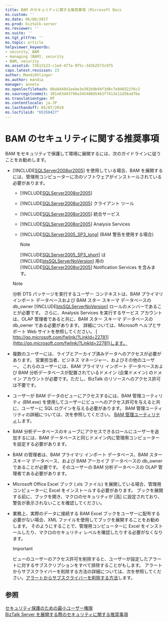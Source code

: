 ```yaml
---
title: BAM のセキュリティに関する推奨事項 |Microsoft Docs
ms.custom: ''
ms.date: 06/08/2017
ms.prod: biztalk-server
ms.reviewer: ''
ms.suite: ''
ms.tgt_pltfrm: ''
ms.topic: article
helpviewer_keywords:
- security, BAM
- managing [BAM], security
- BAM, security
ms.assetid: 73613123-c1ed-477a-9f5c-342b2573c975
caps.latest.revision: 23
author: MandiOhlinger
ms.author: mandia
manager: anneta
ms.openlocfilehash: 60a844841eebe3e302b9b94f3d0c7e946522f6c2
ms.sourcegitcommit: 381e83d43796a345488d54b3f7413e11d56ad7be
ms.translationtype: MT
ms.contentlocale: ja-JP
ms.lasthandoff: 05/07/2019
ms.locfileid: "65358427"
---
```

# <a name="bam-security-recommendations"></a>BAM のセキュリティに関する推奨事項
BAM をセキュリティで保護して環境に展開するには、次のガイドラインに従うことをお勧めします。  
  
- [!INCLUDE[SQLServer2008or2005](../includes/sqlserver2008or2005-md.md)] を使用している場合、BAM を展開するには、管理用コンピューターに次のソフトウェアがインストールされている必要があります。  
  
  - [!INCLUDE[SQLServer2008or2005](../includes/sqlserver2008or2005-md.md)]  
  
  - [!INCLUDE[SQLServer2008or2005](../includes/sqlserver2008or2005-md.md)] クライアント ツール  
  
  - [!INCLUDE[SQLServer2008or2005](../includes/sqlserver2008or2005-md.md)] 統合サービス  
  
  - [!INCLUDE[SQLServer2008or2005](../includes/sqlserver2008or2005-md.md)] Analysis Services  
  
  - [!INCLUDE[SQLServer2005_SP3_long](../includes/sqlserver2005-sp3-long-md.md)] (BAM 警告を使用する場合)  
  
    > [!NOTE]
    >  [!INCLUDE[SQLServer2005_SP3_short](../includes/sqlserver2005-sp3-short-md.md)] は [!INCLUDE[btsSQLServerNoVersion](../includes/btssqlservernoversion-md.md)] 用の [!INCLUDE[SQLServer2008or2005](../includes/sqlserver2008or2005-md.md)] Notification Services を含みます。  
  
  > [!NOTE]
  >  分析 DTS パッケージを実行するユーザー コンテキストは、BAM プライマリ インポート データベースおよび BAM スター スキーマ データベースの db_owner [!INCLUDE[btsSQLServerNoVersion](../includes/btssqlservernoversion-md.md)] ロールのメンバーであることが必要です。 さらに、Analysis Services を実行するサービス アカウントは、OLAP 管理者であると共に、BAM スター スキーマ データベースの db_owner である必要があります。 詳細については、Microsoft ヘルプとサポート Web サイトを参照してください。 [ http://go.microsoft.com/fwlink/?LinkId=22781](http://go.microsoft.com/fwlink/?LinkId=22781)します。  
  
- 複数のユーザーには、ライブとアーカイブ済みデータへのアクセスが必要があります。 営業担当者、ビジネス マネージャー、およびその他のユーザー。 これらのユーザーには、BAM プライマリ インポート データベースおよび BAM 分析データベースが配置されているドメイン (企業ドメイン) のドメイン アカウントが必要です。ただし、BizTalk のリソースへのアクセス許可は不要です。  
  
- ユーザーが BAM データのビューにアクセスするには、BAM 管理ユーティリティ (BM.exe) を使用してユーザーにビューへのアクセス許可を与えると共に、ユーザーに SQL ログインを与える必要があります。 BAM 管理ユーティリティの詳細については、次を参照してください。 [BAM 管理ユーティリティ](../core/bam-management-utility.md)します。  
  
- BAM 分析データベースのキューブにアクセスできるロールにユーザーを追加するには、BAM データベースと同じドメイン内に管理用コンピューターを設定する必要があります。  
  
- BAM の管理者は、BAM プライマリ インポート データベース、BAM スター スキーマ データベース、および BAM アーカイブ データベースの db_owner であることが必要です。 そのユーザーの BAM 分析データベースの OLAP 管理者である必要があります。  
  
- Microsoft Office Excel ブック (.xls ファイル) を展開している場合、管理用コンピューターに Excel をインストールする必要があります。 ブックを展開する前に、ブックを開き、マクロのセキュリティが [高] に設定されており、警告が表示されないことを確認してください。  
  
- 業務上、実際のデータに接続する BAM Excel ブックをユーザーに配布する必要がない場合、XML ファイルを使用してブックを展開することをお勧めします。 そのようにすることで、管理用コンピューターに Excel をインストールしたり、マクロのセキュリティ レベルを確認したりする必要がなくなります。  
  
  > [!IMPORTANT]
  >  ビューのユーザーのアクセス許可を削除すると、ユーザーが設定したアラートに対するサブスクリプションをすべて排除することがもします。 アラートからサブスクライバーを削除する方法の詳細については、次を参照してください。[アラートからサブスクライバーを削除する方法](../core/how-to-remove-subscribers-from-an-alert.md)します。  
  
## <a name="see-also"></a>参照  
 [セキュリティ保護のための最小ユーザー権限](../core/minimum-security-user-rights.md)   
 [BizTalk Server を展開する際のセキュリティに関する推奨事項](../core/security-recommendations-for-a-biztalk-server-deployment.md)